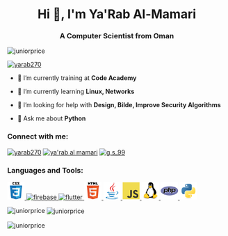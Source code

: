 <h1 align="center">Hi 👋, I'm Ya'Rab Al-Mamari</h1>
<h3 align="center">A Computer Scientist from Oman</h3>

<p align="left"> <img src="https://komarev.com/ghpvc/?username=juniorprice&label=Profile%20views&color=0e75b6&style=flat" alt="juniorprice" /> </p>

<p align="left"> <a href="https://twitter.com/yarab270" target="blank"><img src="https://img.shields.io/twitter/follow/yarab270?logo=twitter&style=for-the-badge" alt="yarab270" /></a> </p>

- 🔭 I’m currently training at **Code Academy**

- 🌱 I’m currently learning **Linux, Networks**

- 🤝 I’m looking for help with **Design, Bilde, Improve Security Algorithms**

- 💬 Ask me about **Python**

<h3 align="left">Connect with me:</h3>
<p align="left">
<a href="https://twitter.com/yarab270" target="blank"><img align="center" src="https://raw.githubusercontent.com/rahuldkjain/github-profile-readme-generator/master/src/images/icons/Social/twitter.svg" alt="yarab270" height="30" width="40" /></a>
<a href="https://linkedin.com/in/ya'rab al mamari" target="blank"><img align="center" src="https://raw.githubusercontent.com/rahuldkjain/github-profile-readme-generator/master/src/images/icons/Social/linked-in-alt.svg" alt="ya'rab al mamari" height="30" width="40" /></a>
<a href="https://instagram.com/g.s_99" target="blank"><img align="center" src="https://raw.githubusercontent.com/rahuldkjain/github-profile-readme-generator/master/src/images/icons/Social/instagram.svg" alt="g.s_99" height="30" width="40" /></a>
</p>

<h3 align="left">Languages and Tools:</h3>
<p align="left"> <a href="https://www.w3schools.com/css/" target="_blank" rel="noreferrer"> <img src="https://raw.githubusercontent.com/devicons/devicon/master/icons/css3/css3-original-wordmark.svg" alt="css3" width="40" height="40"/> </a> <a href="https://firebase.google.com/" target="_blank" rel="noreferrer"> <img src="https://www.vectorlogo.zone/logos/firebase/firebase-icon.svg" alt="firebase" width="40" height="40"/> </a> <a href="https://flutter.dev" target="_blank" rel="noreferrer"> <img src="https://www.vectorlogo.zone/logos/flutterio/flutterio-icon.svg" alt="flutter" width="40" height="40"/> </a> <a href="https://www.w3.org/html/" target="_blank" rel="noreferrer"> <img src="https://raw.githubusercontent.com/devicons/devicon/master/icons/html5/html5-original-wordmark.svg" alt="html5" width="40" height="40"/> </a> <a href="https://www.java.com" target="_blank" rel="noreferrer"> <img src="https://raw.githubusercontent.com/devicons/devicon/master/icons/java/java-original.svg" alt="java" width="40" height="40"/> </a> <a href="https://developer.mozilla.org/en-US/docs/Web/JavaScript" target="_blank" rel="noreferrer"> <img src="https://raw.githubusercontent.com/devicons/devicon/master/icons/javascript/javascript-original.svg" alt="javascript" width="40" height="40"/> </a> <a href="https://www.linux.org/" target="_blank" rel="noreferrer"> <img src="https://raw.githubusercontent.com/devicons/devicon/master/icons/linux/linux-original.svg" alt="linux" width="40" height="40"/> </a> <a href="https://www.php.net" target="_blank" rel="noreferrer"> <img src="https://raw.githubusercontent.com/devicons/devicon/master/icons/php/php-original.svg" alt="php" width="40" height="40"/> </a> <a href="https://www.python.org" target="_blank" rel="noreferrer"> <img src="https://raw.githubusercontent.com/devicons/devicon/master/icons/python/python-original.svg" alt="python" width="40" height="40"/> </a> </p>

<p><img align="left" src="https://github-readme-stats.vercel.app/api/top-langs?username=juniorprice&show_icons=true&locale=en&layout=compact" alt="juniorprice" /></p>

<p>&nbsp;<img align="center" src="https://github-readme-stats.vercel.app/api?username=juniorprice&show_icons=true&locale=en" alt="juniorprice" /></p>

<p><img align="center" src="https://github-readme-streak-stats.herokuapp.com/?user=juniorprice&" alt="juniorprice" /></p>
